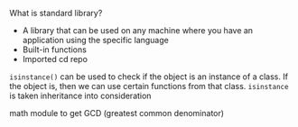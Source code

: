 What is standard library?

- A library that can be used on any machine where you have an application using the specific language
- Built-in functions
- Imported cd repo  

`isinstance()` can be used to check if the object is an instance of a class. If the object is, then we can use certain functions from that class. `isinstance` is taken inheritance into consideration

math module to get GCD (greatest common denominator)
